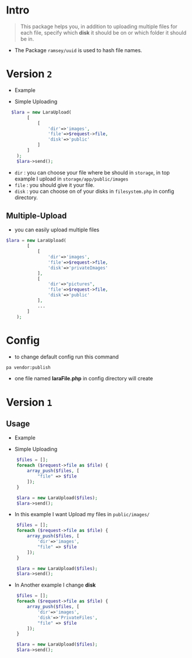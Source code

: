 # Intro

> This package helps you, in addition to uploading multiple files for each file, specify which **disk** it should be on or which folder it should be in.

- The Package `ramsey/uuid` is used to hash file names.

# Version `2`

- Example

* Simple Uploading

```php
  $lara = new LaraUpload(
        [
            [
                'dir'=>'images',
                'file'=>$request->file,
                'disk'=>'public'
            ]
        ]
    );
    $lara->send();
```

- `dir` : you can choose your file where be should in `storage`, in top example I upload in `storage/app/public/images`
- `file` : you should give it your file.
- `disk` : you can choose on of your disks in `filesystem.php` in config directory.

## Multiple-Upload

- you can easily upload multiple files

```php
$lara = new LaraUpload(
        [
            [
                'dir'=>'images',
                'file'=>$request->file,
                'disk'=>'privateImages'
            ],
            [
                'dir'=>"pictures",
                'file'=>$request->file,
                'disk'=>'public'
            ],
            ...
        ]
    );
```


# Config

- to change default config run this command

```bash
pa vendor:publish
```

- one file named **laraFile.php** in config directory will create



# Version `1`

## Usage

- Example

* Simple Uploading

```php
    $files = [];
    foreach ($request->file as $file) {
        array_push($files, [
            "file" => $file
        ]);
    }

    $lara = new LaraUpload($files);
    $lara->send();
```

- In this example I want Upload my files in `public/images/`

```php
    $files = [];
    foreach ($request->file as $file) {
        array_push($files, [
            'dir'=>'images',
            "file" => $file
        ]);
    }

    $lara = new LaraUpload($files);
    $lara->send();
```

- In Another example I change **disk**

```php
    $files = [];
    foreach ($request->file as $file) {
        array_push($files, [
            'dir'=>'images',
            'disk'=>'PrivateFiles',
            "file" => $file
        ]);
    }

    $lara = new LaraUpload($files);
    $lara->send();
```